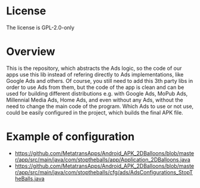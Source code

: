 # License

The license is GPL-2.0-only

# Overview

This is the repository, which abstracts the Ads logic, so the code of our apps use this lib instead of refering directly to Ads implementations, like Google Ads and others.
Of course, you still need to add this 3th party libs in order to use Ads from them, but the code of the app is clean and can be used for building different distributions e.g. with Google Ads, MoPub Ads, Millennial Media Ads, Home Ads, and even without any Ads, without the need to change the main code of the program.
Which Ads to use or not use, could be easily configured in the project, which builds the final APK file.

# Example of configuration
  - https://github.com/MetatransApps/Android_APK_2DBalloons/blob/master/app/src/main/java/com/stoptheballs/app/Application_2DBalloons.java
  - https://github.com/MetatransApps/Android_APK_2DBalloons/blob/master/app/src/main/java/com/stoptheballs/cfg/ads/AdsConfigurations_StopTheBalls.java

